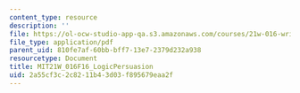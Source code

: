 ```yaml
---
content_type: resource
description: ''
file: https://ol-ocw-studio-app-qa.s3.amazonaws.com/courses/21w-016-writing-and-rhetoric-designing-meaning-fall-2016/2a55cf3c2c8211b43d03f895679eaa2f_MIT21W_016F16_LogicPersuasion.pdf
file_type: application/pdf
parent_uid: 810fe7af-60bb-bff7-13e7-2379d232a938
resourcetype: Document
title: MIT21W_016F16_LogicPersuasion
uid: 2a55cf3c-2c82-11b4-3d03-f895679eaa2f
---
```

